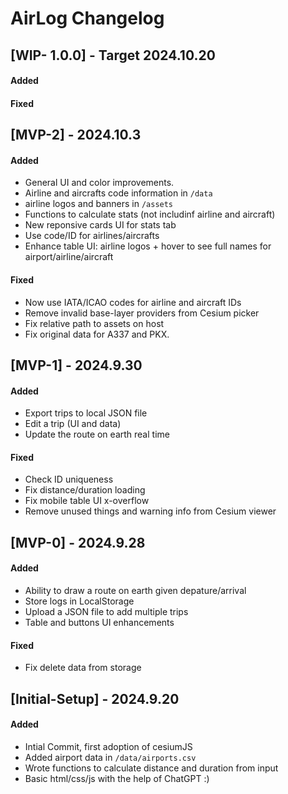 # AirLog Changelog


## [WIP- 1.0.0] - Target 2024.10.20

#### Added

#### Fixed


## [MVP-2] - 2024.10.3

#### Added
- General UI and color improvements.
- Airline and aircrafts code information in `/data`
- airline logos and banners in `/assets`
- Functions to calculate stats (not includinf airline and aircraft)
- New reponsive cards UI for stats tab
- Use code/ID for airlines/aircrafts
- Enhance table UI: airline logos + hover to see full names for airport/airline/aircraft

#### Fixed
- Now use IATA/ICAO codes for airline and aircraft IDs
- Remove invalid base-layer providers from Cesium picker
- Fix relative path to assets on host
- Fix original data for A337 and PKX.

## [MVP-1] - 2024.9.30

#### Added
- Export trips to local JSON file
- Edit a trip (UI and data)
- Update the route on earth real time

#### Fixed
- Check ID uniqueness
- Fix distance/duration loading
- Fix mobile table UI x-overflow
- Remove unused things and warning info from Cesium viewer

## [MVP-0] - 2024.9.28

#### Added 
- Ability to draw a route on earth given depature/arrival
- Store logs in LocalStorage
- Upload a JSON file to add multiple trips
- Table and buttons UI enhancements
  
#### Fixed
- Fix delete data from storage

## [Initial-Setup] - 2024.9.20

#### Added
- Intial Commit, first adoption of cesiumJS
- Added airport data in `/data/airports.csv`
- Wrote functions to calculate distance and duration from input
- Basic html/css/js with the help of ChatGPT :)
